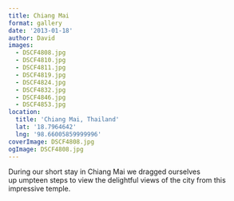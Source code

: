 ```yaml
---
title: Chiang Mai
format: gallery
date: '2013-01-18'
author: David
images:
  - DSCF4808.jpg
  - DSCF4810.jpg
  - DSCF4811.jpg
  - DSCF4819.jpg
  - DSCF4824.jpg
  - DSCF4832.jpg
  - DSCF4846.jpg
  - DSCF4853.jpg
location:
  title: 'Chiang Mai, Thailand'
  lat: '18.7964642'
  lng: '98.66005859999996'
coverImage: DSCF4808.jpg
ogImage: DSCF4808.jpg
---
```


During our short stay in Chiang Mai we dragged ourselves up umpteen steps to view the delightful views of the city from this impressive temple.

